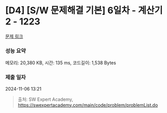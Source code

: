 # [D4] [S/W 문제해결 기본] 6일차 - 계산기2 - 1223 

[문제 링크](https://swexpertacademy.com/main/code/problem/problemDetail.do?contestProbId=AV14nnAaAFACFAYD) 

### 성능 요약

메모리: 20,380 KB, 시간: 135 ms, 코드길이: 1,538 Bytes

### 제출 일자

2024-11-06 13:21



> 출처: SW Expert Academy, https://swexpertacademy.com/main/code/problem/problemList.do